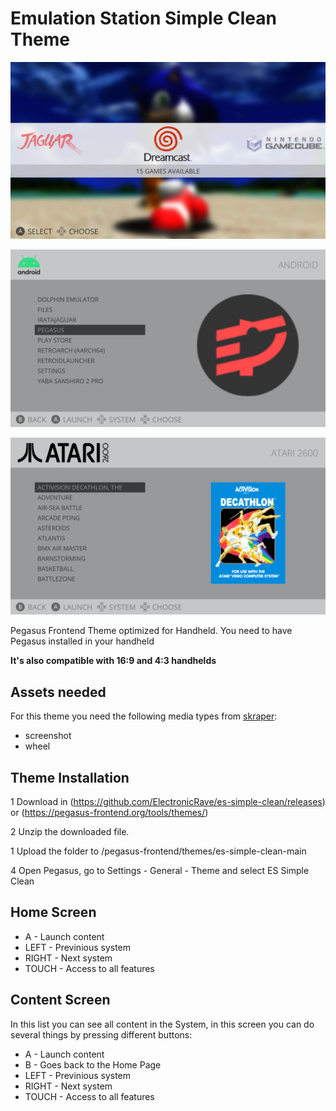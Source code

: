 # Emulation Station Simple Clean Theme

![ES Simple Clean Pegasus theme](assets/images/screenshots/main.png)

![ES Simple Clean Pegasus theme](assets/images/screenshots/software.png)

![ES Simple Clean Pegasus theme](assets/images/screenshots/game.png)

Pegasus Frontend Theme optimized for Handheld. You need to have Pegasus installed in your handheld

**It's also compatible with 16:9 and 4:3 handhelds**

## Assets needed

For this theme you need the following media types from [skraper](http://skraper.net):

- screenshot
- wheel

## Theme Installation

1 Download in (https://github.com/ElectronicRave/es-simple-clean/releases) or (https://pegasus-frontend.org/tools/themes/)

2 Unzip the downloaded file.

1 Upload the folder to /pegasus-frontend/themes/es-simple-clean-main

4 Open Pegasus, go to Settings - General - Theme and select ES Simple Clean

## Home Screen

- A     - Launch content
- LEFT  - Previnious system
- RIGHT - Next system
- TOUCH - Access to all features

## Content Screen

In this list you can see all content in the System, in this screen you can do several things by pressing different buttons:

- A     - Launch content
- B     - Goes back to the Home Page
- LEFT  - Previnious system
- RIGHT - Next system
- TOUCH - Access to all features
